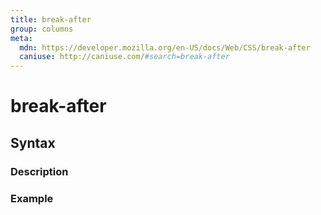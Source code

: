 ```yaml
---
title: break-after
group: columns
meta:
  mdn: https://developer.mozilla.org/en-US/docs/Web/CSS/break-after
  caniuse: http://caniuse.com/#search=break-after
---
```


# break-after
<!--- Introduction for break-after, keep it brief and set the overall context -->

## Syntax
<!--- Introduce the various syntax for break-after -->

### Description
<!--- For each major section of syntax, provide a description explaining its usage further -->

### Example
<!--- Provide code examples for the syntax block you're currently describing -->